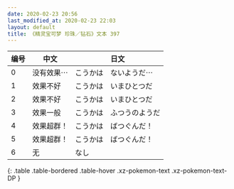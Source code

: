 ```yaml
---
date: 2020-02-23 20:56
last_modified_at: 2020-02-23 22:03
layout: default
title: 《精灵宝可梦 珍珠／钻石》文本 397
---
```

| 编号 | 中文 | 日文 |
| ---- | ---- | ---- |
| 0 | 没有效果⋯ | こうかは　ないようだ⋯ |
| 1 | 效果不好 | こうかは　いまひとつだ |
| 2 | 效果不好 | こうかは　いまひとつだ |
| 3 | 效果一般 | こうかは　ふつうのようだ |
| 4 | 效果超群！ | こうかは　ばつぐんだ！ |
| 5 | 效果超群！ | こうかは　ばつぐんだ！ |
| 6 | 无 | なし |
{: .table .table-bordered .table-hover .xz-pokemon-text .xz-pokemon-text-DP }